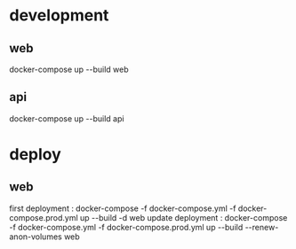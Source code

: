 # development

## web
docker-compose up --build web

## api
docker-compose up --build api

# deploy

## web

first deployment :
  docker-compose -f docker-compose.yml -f docker-compose.prod.yml up --build -d web
update deployment :
  docker-compose -f docker-compose.yml -f docker-compose.prod.yml up --build --renew-anon-volumes web

